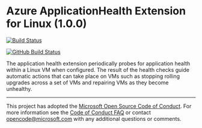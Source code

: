# Azure ApplicationHealth Extension for Linux (1.0.0)
[![Build Status](https://travis-ci.org/Azure/applicationhealth-extension-linux.svg?branch=master)](https://travis-ci.org/Azure/applicationhealth-extension-linux)

[![GitHub Build Status](https://github.com/Azure/applicationhealth-extension-linux/actions/workflows/merge_validation_v2.yml/badge.svg)](https://github.com/Azure/applicationhealth-extension-linux/actions/workflows/merge_validation_v2.yml)

The application health extension periodically probes for application health within a Linux VM when configured.
The result of the health checks guide automatic actions that can take place on VMs such as stopping rolling upgrades
across a set of VMs and repairing VMs as they become unhealthy.

-----
This project has adopted the [Microsoft Open Source Code of Conduct](https://opensource.microsoft.com/codeofconduct/). For more information see the [Code of Conduct FAQ](https://opensource.microsoft.com/codeofconduct/faq/) or contact [opencode@microsoft.com](mailto:opencode@microsoft.com) with any additional questions or comments.
